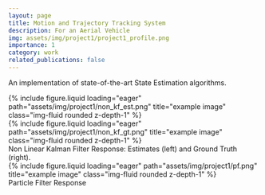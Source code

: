 ```yaml
---
layout: page
title: Motion and Trajectory Tracking System
description: For an Aerial Vehicle 
img: assets/img/project1/project1_profile.png
importance: 1
category: work
related_publications: false
---
```


An implementation of state-of-the-art State Estimation algorithms.


<div class="row">
    <div class="col-sm mt-3 mt-md-0">
        {% include figure.liquid loading="eager" path="assets/img/project1/non_kf_est.png" title="example image" class="img-fluid rounded z-depth-1" %}
    </div>
    <div class="col-sm mt-3 mt-md-0">
        {% include figure.liquid loading="eager" path="assets/img/project1/non_kf_gt.png" title="example image" class="img-fluid rounded z-depth-1" %}
    </div>
</div>
<div class="caption">
    Non Linear Kalman Filter Response: Estimates (left) and Ground Truth (right).
</div>
<div class="row">
    <div class="col-sm mt-3 mt-md-0">
        {% include figure.liquid loading="eager" path="assets/img/project1/pf.png" title="example image" class="img-fluid rounded z-depth-1" %}
    </div>
</div>
<div class="caption">
    Particle Filter Response
</div>

